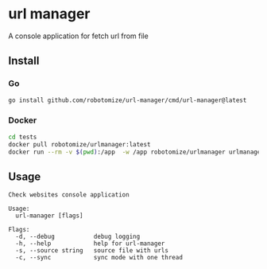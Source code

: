 # url manager

A console application for fetch url from file

## Install

### Go

```sh
go install github.com/robotomize/url-manager/cmd/url-manager@latest
```

### Docker

```sh
cd tests
docker pull robotomize/urlmanager:latest
docker run --rm -v $(pwd):/app  -w /app robotomize/urlmanager urlmanager -s ./fixtures.txt
```

## Usage

```shell
Check websites console application

Usage:
  url-manager [flags]

Flags:
  -d, --debug           debug logging
  -h, --help            help for url-manager
  -s, --source string   source file with urls
  -c, --sync            sync mode with one thread
```
